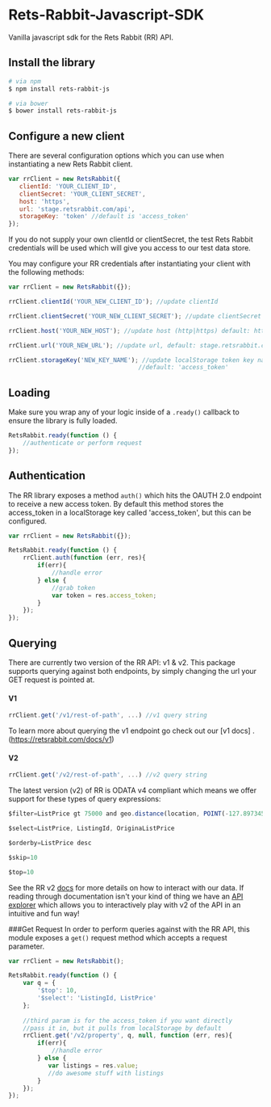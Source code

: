 # Rets-Rabbit-Javascript-SDK
Vanilla javascript sdk for the Rets Rabbit (RR) API.

## Install the library
```bash
# via npm
$ npm install rets-rabbit-js

# via bower
$ bower install rets-rabbit-js
```

## Configure a new client
There are several configuration options which you can use when instantiating
 a new Rets Rabbit client.
 
 ```javascript
var rrClient = new RetsRabbit({
    clientId: 'YOUR_CLIENT_ID',
    clientSecret: 'YOUR_CLIENT_SECRET',
    host: 'https',
    url: 'stage.retsrabbit.com/api',
    storageKey: 'token' //default is 'access_token'
});
 ```
 
 If you do not supply your own clientId or clientSecret, the test Rets Rabbit
 credentials will be used which will give you access to our test data store.
 
 You may configure your RR credentials after instantiating your client with
 the following methods:
 
 ```javascript
var rrClient = new RetsRabbit({});

rrClient.clientId('YOUR_NEW_CLIENT_ID'); //update clientId

rrClient.clientSecret('YOUR_NEW_CLIENT_SECRET'); //update clientSecret

rrClient.host('YOUR_NEW_HOST'); //update host (http|https) default: http

rrClient.url('YOUR_NEW_URL'); //update url, default: stage.retsrabbit.com

rrClient.storageKey('NEW_KEY_NAME'); //update localStorage token key name
                                     //default: 'access_token'
 ```
 
## Loading
Make sure you wrap any of your logic inside of a `.ready()` callback to
ensure the library is fully loaded.

```javascript
RetsRabbit.ready(function () {
    //authenticate or perform request
});
```

## Authentication
The RR library exposes a method `auth()` which hits the OAUTH 2.0 endpoint
to receive a new access token. By default this method stores the access_token
in a localStorage key called 'access_token', but this can be configured.

```javascript
var rrClient = new RetsRabbit({});

RetsRabbit.ready(function () {
    rrClient.auth(function (err, res){
        if(err){
            //handle error
        } else {
            //grab token
            var token = res.access_token;
        }
    });
});
```

## Querying
There are currently two version of the RR API: v1 & v2. This package supports
querying against both endpoints, by simply changing the url your GET
request is pointed at.

#### V1

```javascript
rrClient.get('/v1/rest-of-path', ...) //v1 query string
```

To learn more about querying the v1 endpoint go check out our [v1 docs] .
(https://retsrabbit.com/docs/v1)

#### V2

```javascript
rrClient.get('/v2/rest-of-path', ...) //v2 query string
```

The latest version (v2) of RR is ODATA v4 compliant which means we offer
 support for these types of query expressions:
 
 ```javascript
 $filter=ListPrice gt 75000 and geo.distance(location, POINT(-127.89734578345 45.234534534)) lt 50
 
 $select=ListPrice, ListingId, OriginaListPrice
 
 $orderby=ListPrice desc
 
 $skip=10
 
 $top=10
 ```
 
 See the RR v2 [docs](https://retsrabbit.com/docs/v2) for more details 
 on how to interact with our data. If reading through documentation isn't
 your kind of thing we have an [API explorer](http://explore.retsrabbit.com) 
 which allows you to interactively play with v2 of the API in an intuitive 
 and fun way!

###Get Request
In order to perform queries against with the RR API, this module exposes
a `get()` request method which accepts a request parameter.

```javascript
var rrClient = new RetsRabbit();

RetsRabbit.ready(function () {
    var q = {
        '$top': 10, 
        '$select': 'ListingId, ListPrice'
    };
    
    //third param is for the access_token if you want directly
    //pass it in, but it pulls from localStorage by default
    rrClient.get('/v2/property', q, null, function (err, res){
        if(err){
            //handle error
        } else {
           var listings = res.value;
           //do awesome stuff with listings
        }
    });
});
```
